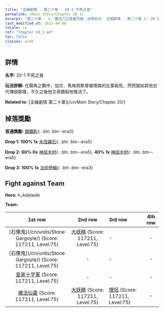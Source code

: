 ```yaml
---
title: "主線劇情 - 第二十章 - 20-1 不死之身"
permalink: /Main Story/Chapter 20_1/
excerpt: "第二十章 - 1. 魔法门之英雄无敌：战争纪元  主線劇情 - 第二十章_1. 20-1 不死之身"
last_modified_at: 2021-06-08
locale: cn
ref: "Chapter 20_1.md"
toc: false
classes: wide
---
```


## 詳情

 **名字:** 20-1 不死之身

 **玩法詳解:** 在鋼角之戰中，加文．馬格努斯曾被塔南的比蒙殺死，然而就如其他古代傳說那樣，不久之後他又奇蹟般地復活了。

 **Related to:** [主線劇情 第二十章](/cn/Main Story/Chapter 20/)

## 掉落獎勵

 **首通獎勵:** [銀鑰匙](/cn/Items/con_693/){: .btn .btn--era3}

 **Drop 1:** **100% 1x** [永恆礦石](/cn/Items/mat_68/){: .btn .btn--era5}

 **Drop 2:** **60% 0x** [神話木材](/cn/Items/mat_62/){: .btn .btn--era5}, **40% 1x** [神話木材](/cn/Items/mat_62/){: .btn .btn--era5}

 **Drop 3:** **100% 1x** [法術卷軸](/cn/Items/con_694/){: .btn .btn--era3}


## Fight against Team
 **Hero:** h_Adelaide

 **Team:**


  | 1st row | 2nd row | 3rd row | 4th row |
  |:----:|:----:|:----|:----:|
  | [石像鬼](/cn/units/Stone Gargoyle/) (Score: 117211, Level:75)  | [大妖精](/cn/units/Gremlin/) (Score: 117211, Level:75)  | - | - |
  | [石像鬼](/cn/units/Stone Gargoyle/) (Score: 117211, Level:75)  | - | - | - |
  | [皇家十字軍](/cn/units/Swordsman/) (Score: 117211, Level:75)  | - | - | - |
  | [魔法仙靈](/cn/units/Sprite/) (Score: 117211, Level:75)  | [大妖精](/cn/units/Gremlin/) (Score: 117211, Level:75)  | [僧侶](/cn/units/Monk/) (Score: 117211, Level:75)  | - |


